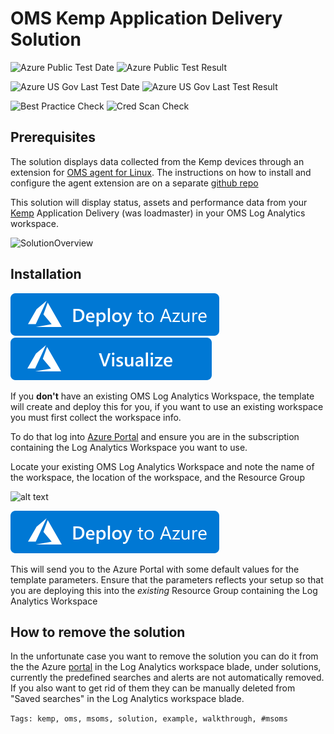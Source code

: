 # OMS Kemp Application Delivery Solution

![Azure Public Test Date](https://azurequickstartsservice.blob.core.windows.net/badges/oms-kemp-applicationdelivery-solution/PublicLastTestDate.svg)
![Azure Public Test Result](https://azurequickstartsservice.blob.core.windows.net/badges/oms-kemp-applicationdelivery-solution/PublicDeployment.svg)

![Azure US Gov Last Test Date](https://azurequickstartsservice.blob.core.windows.net/badges/oms-kemp-applicationdelivery-solution/FairfaxLastTestDate.svg)
![Azure US Gov Last Test Result](https://azurequickstartsservice.blob.core.windows.net/badges/oms-kemp-applicationdelivery-solution/FairfaxDeployment.svg)

![Best Practice Check](https://azurequickstartsservice.blob.core.windows.net/badges/oms-kemp-applicationdelivery-solution/BestPracticeResult.svg)
![Cred Scan Check](https://azurequickstartsservice.blob.core.windows.net/badges/oms-kemp-applicationdelivery-solution/CredScanResult.svg)

## Prerequisites

The solution displays data collected from the Kemp devices through an extension
for [OMS agent for Linux](https://github.com/Microsoft/OMS-Agent-for-Linux). The
instructions on how to install and configure the agent extension are on a
separate [github repo](https://github.com/QuaeNocentDocent/omskemp)

This solution will display status, assets and performance data from your
[Kemp](www.kemptechnologies.com) Application Delivery (was loadmaster) in your
OMS Log Analytics workspace.

![SolutionOverview](images/overview.png?raw=true)

## Installation

[![Deploy To Azure](https://raw.githubusercontent.com/Azure/azure-quickstart-templates/master/1-CONTRIBUTION-GUIDE/images/deploytoazure.svg?sanitize=true)]("https://portal.azure.com/#create/Microsoft.Template/uri/https%3A%2F%2Fraw.githubusercontent.com%2FAzure%2Fazure-quickstart-templates%2Fmaster%2Foms-kemp-applicationdelivery-solution%2Fazuredeploy.json")
[![Visualize](https://raw.githubusercontent.com/Azure/azure-quickstart-templates/master/1-CONTRIBUTION-GUIDE/images/visualizebutton.svg?sanitize=true)]("http://armviz.io/#/?load=https%3A%2F%2Fraw.githubusercontent.com%2FAzure%2Fazure-quickstart-templates%2Fmaster%2Foms-kemp-applicationdelivery-solution%2Fazuredeploy.json")

If you **don't** have an existing OMS Log Analytics Workspace, the template will
create and deploy this for you, if you want to use an existing workspace you
must first collect the workspace info.

To do that log into [Azure Portal](https://portal.azure.com) and ensure you are
in the subscription containing the Log Analytics Workspace you want to use.

Locate your existing OMS Log Analytics Workspace and note the name of the
workspace, the location of the workspace, and the Resource Group

![alt text](images/omsworkspace.png "omsws")

[![Deploy to Azure](https://raw.githubusercontent.com/Azure/azure-quickstart-templates/master/1-CONTRIBUTION-GUIDE/images/deploytoazure.svg?sanitize=true)](https://portal.azure.com/#create/Microsoft.Template/uri/https%3A%2F%2Fraw.githubusercontent.com%2FAzure%2Fazure-quickstart-templates%2Fmaster%2Foms-kemp-applicationdelivery-solution%2Fazuredeploy.json)

This will send you to the Azure Portal with some default values for the template
parameters. Ensure that the parameters reflects your setup so that you are
deploying this into the _existing_ Resource Group containing the Log Analytics
Workspace

## How to remove the solution

In the unfortunate case you want to remove the solution you can do it from the
the Azure [portal](https://portal.azure.com) in the Log Analytics workspace
blade, under solutions, currently the predefined searches and alerts are not
automatically removed. If you also want to get rid of them they can be manually
deleted from "Saved searches" in the Log Analytics workspace blade.

`Tags: kemp, oms, msoms, solution, example, walkthrough, #msoms`
